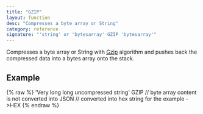 ```yaml
---
title: "GZIP"
layout: function
desc: "Compresses a byte array or String"
category: reference
signature: "'string' or 'bytesarray' GZIP 'bytesarray'"
---
```


Compresses a byte array or String with [Gzip](https://en.wikipedia.org/wiki/Gzip) algorithm and pushes back the compressed data into a bytes array onto the stack.

## Example ##

{% raw %}
<warp10-warpscript-widget backend="{{backend}}"  exec-endpoint="{{execEndpoint}}">
'Very long long uncompressed string'
GZIP
// byte array content is not converted into JSON
// converted into hex string for the example
->HEX
</warp10-warpscript-widget>
{% endraw %}    